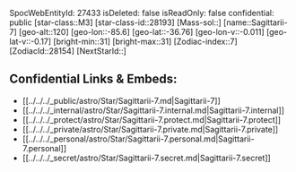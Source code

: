 ﻿---
location: [-36.76,-85.6,120]
type: Station
tags:
- astro/Star

---
SpocWebEntityId: 27433
isDeleted: false
isReadOnly: false
confidential: public
[star-class::M3]
[star-class-id::28193]
[Mass-sol::]
[name::Sagittarii-7]
[geo-alt::120]
[geo-lon::-85.6]
[geo-lat::-36.76]
[geo-lon-v::-0.011]
[geo-lat-v::-0.17]
[bright-min::31]
[bright-max::31]
[Zodiac-index::7]
[ZodiacId::28154]
[NextStarId::]



## Confidential Links & Embeds: 
- [[../../../_public/astro/Star/Sagittarii-7.md|Sagittarii-7]] 
- [[../../../_internal/astro/Star/Sagittarii-7.internal.md|Sagittarii-7.internal]] 
- [[../../../_protect/astro/Star/Sagittarii-7.protect.md|Sagittarii-7.protect]] 
- [[../../../_private/astro/Star/Sagittarii-7.private.md|Sagittarii-7.private]] 
- [[../../../_personal/astro/Star/Sagittarii-7.personal.md|Sagittarii-7.personal]] 
- [[../../../_secret/astro/Star/Sagittarii-7.secret.md|Sagittarii-7.secret]] 
